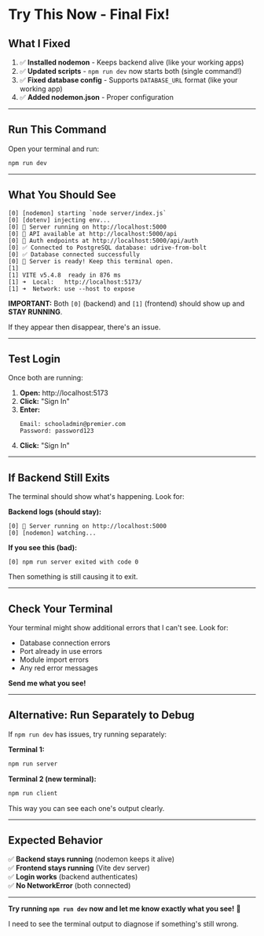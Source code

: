 # Try This Now - Final Fix!

## What I Fixed

1. ✅ **Installed nodemon** - Keeps backend alive (like your working apps)
2. ✅ **Updated scripts** - `npm run dev` now starts both (single command!)
3. ✅ **Fixed database config** - Supports `DATABASE_URL` format (like your working app)
4. ✅ **Added nodemon.json** - Proper configuration

---

## Run This Command

Open your terminal and run:

```bash
npm run dev
```

---

## What You Should See

```
[0] [nodemon] starting `node server/index.js`
[0] [dotenv] injecting env...
[0] 🚀 Server running on http://localhost:5000
[0] 📡 API available at http://localhost:5000/api
[0] 🔐 Auth endpoints at http://localhost:5000/api/auth
[0] ✅ Connected to PostgreSQL database: udrive-from-bolt
[0] ✅ Database connected successfully
[0] 🎯 Server is ready! Keep this terminal open.
[1] 
[1] VITE v5.4.8  ready in 876 ms
[1] ➜  Local:   http://localhost:5173/
[1] ➜  Network: use --host to expose
```

**IMPORTANT:** Both `[0]` (backend) and `[1]` (frontend) should show up and **STAY RUNNING**.

If they appear then disappear, there's an issue.

---

## Test Login

Once both are running:

1. **Open:** http://localhost:5173
2. **Click:** "Sign In"
3. **Enter:**
   ```
   Email: schooladmin@premier.com
   Password: password123
   ```
4. **Click:** "Sign In"

---

## If Backend Still Exits

The terminal should show what's happening. Look for:

**Backend logs (should stay):**
```
[0] 🚀 Server running on http://localhost:5000
[0] [nodemon] watching...
```

**If you see this (bad):**
```
[0] npm run server exited with code 0
```

Then something is still causing it to exit.

---

## Check Your Terminal

Your terminal might show additional errors that I can't see. Look for:
- Database connection errors
- Port already in use errors
- Module import errors
- Any red error messages

**Send me what you see!**

---

## Alternative: Run Separately to Debug

If `npm run dev` has issues, try running separately:

**Terminal 1:**
```bash
npm run server
```

**Terminal 2 (new terminal):**
```bash
npm run client
```

This way you can see each one's output clearly.

---

## Expected Behavior

✅ **Backend stays running** (nodemon keeps it alive)  
✅ **Frontend stays running** (Vite dev server)  
✅ **Login works** (backend authenticates)  
✅ **No NetworkError** (both connected)  

---

**Try running `npm run dev` now and let me know exactly what you see!** 🚀

I need to see the terminal output to diagnose if something's still wrong.

